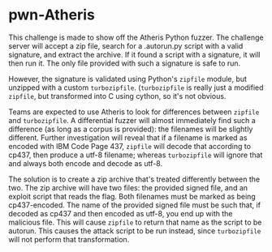# pwn-Atheris

This challenge is made to show off the Atheris Python fuzzer. The challenge server will accept a zip file, search for a .autorun.py script with a valid signature, and extract the archive. If it found a script with a signature, it will then run it. The only file provided with such a signature is safe to run.

However, the signature is validated using Python's `zipfile` module, but unzipped with a custom `turbozipfile`.  (`turbozipfile` is really just a modified `zipfile`, but transformed into C using cython, so it's not obvious.

Teams are expected to use Atheris to look for differences between `zipfile` and `turbozipfile`. A differential fuzzer will almost immediately find such a difference (as long as a corpus is provided): the filenames will be slightly different. Further investigation will reveal that if a filename is marked as encoded with IBM Code Page 437, `zipfile` will decode that according to cp437, then produce a utf-8 filename; whereas `turbozipfile` will ignore that and always both encode and decode as utf-8.

The solution is to create a zip archive that's treated differently between the two. The zip archive will have two files: the provided signed file, and an exploit script that reads the flag. Both filenames must be marked as being cp437-encoded. The name of the provided signed file must be such that, if decoded as cp437 and then encoded as utf-8, you end up with the malicious file. This will cause `zipfile` to return that name as the script to be autorun. This causes the attack script to be run instead, since `turbozipfile` will not perform that transformation.

